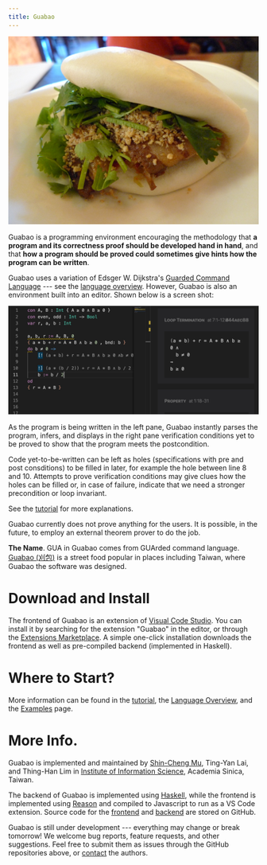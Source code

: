 ```yaml
---
title: Guabao
---
```


![<small>Photo: [Ron Dollete](https://www.flickr.com/photos/saucesupreme/4434798368). CC BY-ND 2.0.</small>](images/guabao-saucesupreme.jpg)

Guabao is a programming environment encouraging the methodology that **a program and its correctness proof should be developed hand in hand**,
and that **how a program should be proved could sometimes give hints how the program can be written**.

Guabao uses a variation of Edsger W. Dijkstra's [Guarded Command Language](https://en.wikipedia.org/wiki/Guarded_Command_Language) --- see the [language overview](pages/1-gcl-overview.html).
However, Guabao is also an environment built into an editor.
Shown below is a screen shot:

![](images/tutorial/tutorial03.jpg)

As the program is being written in the left pane, Guabao instantly parses the program, infers, and displays in the right pane verification conditions yet to be proved to show that the program meets the postcondition.

Code yet-to-be-written can be left as holes (specifications with pre and post consditions) to be filled in later, for example the hole between line 8 and 10. Attempts to prove verification conditions may give clues how the holes can be filled or, in case of failure, indicate that we need a stronger precondition or loop invariant.

See the [tutorial](pages/0-tutorial.html) for more explanations.

Guabao currently does not prove anything for the users. It is possible, in the future, to employ an external theorem prover to do the job.

**The Name**. GUA in Guabao comes from GUArded command language.
[Guabao (刈包)](https://en.wikipedia.org/wiki/Gua_bao) is a street food popular in places including Taiwan, where Guabao the software was designed.

# Download and Install

The frontend of Guabao is an extension of [Visual Code Studio](https://code.visualstudio.com/). You can install it by searching for the extension "Guabao" in the editor, or through the [Extensions Marketplace](https://marketplace.visualstudio.com/items?itemName=scmlab.guabao).
A simple one-click installation downloads the frontend as well as pre-compiled backend (implemented in Haskell).

# Where to Start?

More information can be found in the [tutorial](pages/0-tutorial.html), the [Language Overview](pages/1-gcl-overview.html), and the [Examples](pages/2-examples.html) page.

# More Info.

Guabao is implemented and maintained by [Shin-Cheng Mu](https://scm.iis.sinica.edu.tw/home/), Ting-Yan Lai, and Thing-Han Lim in [Institute of Information Science](https://www.iis.sinica.edu.tw/), Academia Sinica, Taiwan.

The backend of Guabao is implemented using [Haskell](https://www.haskell.org/), while the frontend is implemented using [Reason](https://reasonml.github.io/) and compiled to Javascript to run as a VS Code extension.
Source code for the [frontend](https://github.com/scmlab/gcl-vscode) and [backend](https://github.com/scmlab/gcl) are stored on GitHub.

Guabao is still under development --- everything may change or break tomorrow! We welcome bug reports, feature requests, and other suggestions.
Feel free to submit them as issues through the GitHub repositories above, or [contact](pages/3-contacts.html) the authors.
